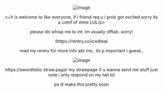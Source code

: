 <p align="center"><img src="https://64.media.tumblr.com/070b266a3fc5c69569e479b63c4782fe/294601951aa6d011-1e/s400x600/d36addbf4aba7e9119c9a4721023b80bb3844fcd.gif" alt="image"/></p>

<p align="center">c+h is welcome to like everyone, if i friend req u i prob got excited sorry its a comf of mine LUL/p>

<p align="center">please do whisp me to int. im usually offtab..sorry!</p>

<p align="center">(https://rentry.co/icedtea)</p>

<p align="center">read my rentry for more info abt me.. its p important i guess..</p>

<p align="center"><img src="https://64.media.tumblr.com/070b266a3fc5c69569e479b63c4782fe/294601951aa6d011-1e/s400x600/d36addbf4aba7e9119c9a4721023b80bb3844fcd.gif" alt="image"/></p>

<p align="center"> https://swordtistic.straw.page/ my strawpage if u wanna send me stuff just note i only respond on my twt lol</p>

<p align="center">ps ill make this pretty soon</p>

